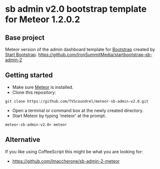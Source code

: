 # sb admin v2.0 bootstrap template for Meteor 1.2.0.2

## Base project
Meteor version of the admin dashboard template for [Bootstrap](http://getbootstrap.com/) created by [Start Bootstrap](http://startbootstrap.com/).
https://github.com/IronSummitMedia/startbootstrap-sb-admin-2

## Getting started
* Make sure [Meteor](https://www.meteor.com/) is installed.
* Clone this repository:
```
git clone https://github.com/TVScoundrel/meteor-sb-admin-v2.0.git
```
* Open a terminal or command box at the newly created directory.
* Start Meteor by typing 'meteor' at the prompt.
```
meteor-sb-admin-v2.0> meteor
```

## Alternative
If you like using CoffeeScript this might be what you are looking for:
* https://github.com/lmaccherone/sb-admin-2-meteor
